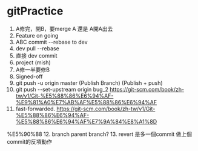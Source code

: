 # gitPractice

1. A修完，開B，要merge A 還是 A開A出去
2. Feature on going
3. ABC commit --rebase to dev
4. dev pull --rebase
5. 直接 dev commit
6. project (mish)
7. A修一半要修B
8. Signed-off
9. git push -u origin master (Publish Branch) (Publish + push)
10. git push --set-upstream origin bug_2
https://git-scm.com/book/zh-tw/v1/Git-%E5%88%86%E6%94%AF-%E9%81%A0%E7%AB%AF%E5%88%86%E6%94%AF
11. fast-forwarded.
https://git-scm.com/book/zh-tw/v1/Git-%E5%88%86%E6%94%AF-%E5%88%86%E6%94%AF%E7%9A%84%E8%A1%8D

%E5%90%88
12. branch parent branch?
13. revert 是多一個commit 做上個commit的反項動作
